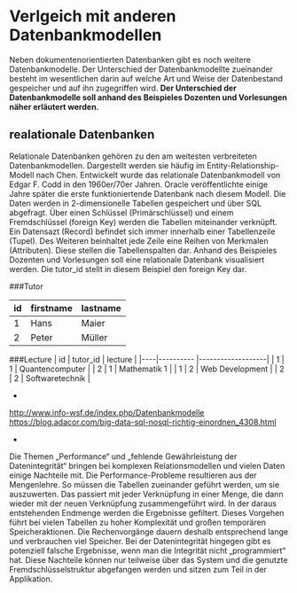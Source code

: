 # Verlgeich mit anderen Datenbankmodellen


Neben dokumentenorientierten Datenbanken gibt es noch weitere Datenbankmodelle. Der Unterschied der Datenbankmodellte zueinander besteht im wesentlichen darin auf welche Art und Weise der Datenbestand gespeicher und auf ihn zugegriffen wird. **Der Unterschied der Datenbankmodelle soll anhand des  Beispieles Dozenten und Vorlesungen näher erläutert werden.**

## realationale Datenbanken

Relationale Datenbanken gehören zu den am weitesten verbreiteten Datenbankmodellen. Dargestellt werden sie häufig im Entity-Relationship-Modell nach Chen. Entwickelt wurde das relationale Datenbankmodell von Edgar F. Codd in den 1960er/70er Jahren. Oracle veröffentlichte einige Jahre später die erste funktioniertende Datenbank nach diesem Modell. Die Daten werden in 2-dimensionelle Tabellen gespeichert und über SQL abgefragt. Über einen Schlüssel (Primärschlüssel) und einem Fremdschlüssel (foreign Key) werden die Tabellen miteinander verknüpft. Ein Datensazt (Record) befindet sich immer innerhalb einer Tabellenzeile (Tupel). Des Weiteren beinhaltet jede Zeile eine Reihen von Merkmalen (Attributen). Diese stellen die Tabellenspalten dar. Anhand des Beispieles Dozenten und Vorlesungen soll eine relationale Datenbank visualisiert werden. Die tutor_id stellt in diesem Beispiel den foreign Key dar.

###Tutor

| id | firstname	| lastname 	|
|----|----------	|------------	|
| 1  | Hans   	| Maier		|
| 2  | Peter	 	| Müller		|

###Lecture
| id | tutor_id	| lecture				|
|----|----------	|-------------------|
| 1  | 1  		| Quantencomputer  	|
| 2  | 1 			| Mathematik 1  		|
| 1  | 2  		| Web Development  	|
| 2  | 2 			| Softwaretechnik 	|



-
http://www.info-wsf.de/index.php/Datenbankmodelle <br>
https://blog.adacor.com/big-data-sql-nosql-richtig-einordnen_4308.html

-




Die Themen „Performance“ und „fehlende Gewährleistung der Datenintegrität“ bringen bei komplexen Relationsmodellen und vielen Daten einige Nachteile mit. Die Performance-Probleme resultieren aus der Mengenlehre. So müssen die Tabellen zueinander geführt werden, um sie auszuwerten. Das passiert mit jeder Verknüpfung in einer Menge, die dann wieder mit der neuen Verknüpfung zusammengeführt wird. In der daraus entstehenden Endmenge werden die Ergebnisse gefiltert. Dieses Vorgehen führt bei vielen Tabellen zu hoher Komplexität und großen temporären Speicheraktionen. Die Rechenvorgänge dauern deshalb entsprechend lange und verbrauchen viel Speicher. Bei der Datenintegrität hingegen gibt es potenziell falsche Ergebnisse, wenn man die Integrität nicht „programmiert“ hat. Diese Nachteile können nur teilweise über das System und die genutzte Fremdschlüsselstruktur abgefangen werden und sitzen zum Teil in der Applikation.